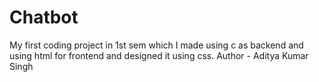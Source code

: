 # Chatbot
My first coding project in 1st sem which I made using c as backend and using html for frontend and designed it using css.
Author -  Aditya Kumar Singh
